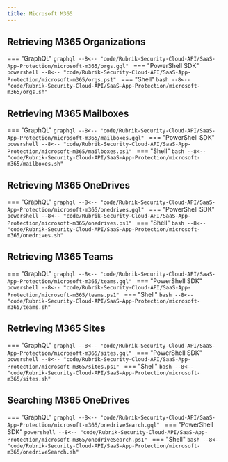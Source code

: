 ```yaml
---
title: Microsoft M365
---
```


## Retrieving M365 Organizations
=== "GraphQL"
    ```graphql
    --8<-- "code/Rubrik-Security-Cloud-API/SaaS-App-Protection/microsoft-m365/orgs.gql"
    ```
=== "PowerShell SDK"
    ```powershell
    --8<-- "code/Rubrik-Security-Cloud-API/SaaS-App-Protection/microsoft-m365/orgs.ps1"
    ```
=== "Shell"
    ```bash
    --8<-- "code/Rubrik-Security-Cloud-API/SaaS-App-Protection/microsoft-m365/orgs.sh"
    ```

## Retrieving M365 Mailboxes
=== "GraphQL"
    ```graphql
    --8<-- "code/Rubrik-Security-Cloud-API/SaaS-App-Protection/microsoft-m365/mailboxes.gql"
    ```
=== "PowerShell SDK"
    ```powershell
    --8<-- "code/Rubrik-Security-Cloud-API/SaaS-App-Protection/microsoft-m365/mailboxes.ps1"
    ```
=== "Shell"
    ```bash
    --8<-- "code/Rubrik-Security-Cloud-API/SaaS-App-Protection/microsoft-m365/mailboxes.sh"
    ```

## Retrieving M365 OneDrives
=== "GraphQL"
    ```graphql
    --8<-- "code/Rubrik-Security-Cloud-API/SaaS-App-Protection/microsoft-m365/onedrives.gql"
    ```
=== "PowerShell SDK"
    ```powershell
    --8<-- "code/Rubrik-Security-Cloud-API/SaaS-App-Protection/microsoft-m365/onedrives.ps1"
    ```
=== "Shell"
    ```bash
    --8<-- "code/Rubrik-Security-Cloud-API/SaaS-App-Protection/microsoft-m365/onedrives.sh"
    ```

## Retrieving M365 Teams
=== "GraphQL"
    ```graphql
    --8<-- "code/Rubrik-Security-Cloud-API/SaaS-App-Protection/microsoft-m365/teams.gql"
    ```
=== "PowerShell SDK"
    ```powershell
    --8<-- "code/Rubrik-Security-Cloud-API/SaaS-App-Protection/microsoft-m365/teams.ps1"
    ```
=== "Shell"
    ```bash
    --8<-- "code/Rubrik-Security-Cloud-API/SaaS-App-Protection/microsoft-m365/teams.sh"
    ```

## Retrieving M365 Sites
=== "GraphQL"
    ```graphql
    --8<-- "code/Rubrik-Security-Cloud-API/SaaS-App-Protection/microsoft-m365/sites.gql"
    ```
=== "PowerShell SDK"
    ```powershell
    --8<-- "code/Rubrik-Security-Cloud-API/SaaS-App-Protection/microsoft-m365/sites.ps1"
    ```
=== "Shell"
    ```bash
    --8<-- "code/Rubrik-Security-Cloud-API/SaaS-App-Protection/microsoft-m365/sites.sh"
    ```

## Searching M365 OneDrives
=== "GraphQL"
    ```graphql
    --8<-- "code/Rubrik-Security-Cloud-API/SaaS-App-Protection/microsoft-m365/onedriveSearch.gql"
    ```
=== "PowerShell SDK"
    ```powershell
    --8<-- "code/Rubrik-Security-Cloud-API/SaaS-App-Protection/microsoft-m365/onedriveSearch.ps1"
    ```
=== "Shell"
    ```bash
    --8<-- "code/Rubrik-Security-Cloud-API/SaaS-App-Protection/microsoft-m365/onedriveSearch.sh"
    ```